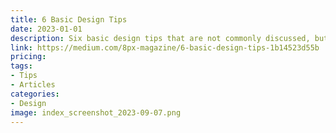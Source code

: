 ```yaml
---
title: 6 Basic Design Tips
date: 2023-01-01
description: Six basic design tips that are not commonly discussed, but can make a big difference in the quality of a design.
link: https://medium.com/8px-magazine/6-basic-design-tips-1b14523d55b
pricing: 
tags: 
- Tips
- Articles
categories: 
- Design 
image: index_screenshot_2023-09-07.png
---
```

